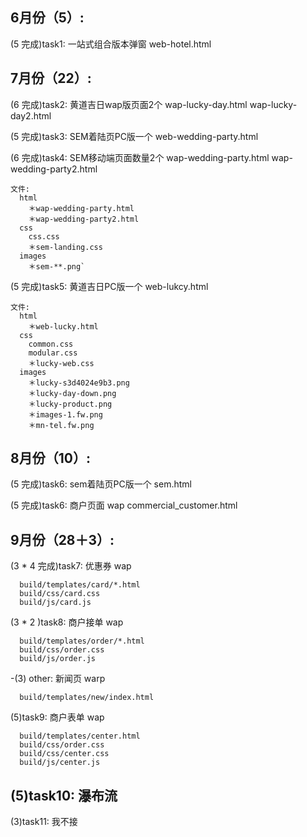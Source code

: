 ## 6月份（5）:

(5 完成)task1: 一站式组合版本弹窗  web-hotel.html

## 7月份（22）:

(6 完成)task2: 黄道吉日wap版页面2个  wap-lucky-day.html wap-lucky-day2.html

(5 完成)task3: SEM着陆页PC版一个 web-wedding-party.html

(6 完成)task4: SEM移动端页面数量2个 wap-wedding-party.html wap-wedding-party2.html

    文件:
      html
        ＊wap-wedding-party.html
        ＊wap-wedding-party2.html
      css
        css.css
        ＊sem-landing.css
      images
        ＊sem-**.png`

(5 完成)task5: 黄道吉日PC版一个 web-lukcy.html

    文件:
      html
        ＊web-lucky.html
      css
        common.css
        modular.css
        ＊lucky-web.css
      images
        ＊lucky-s3d4024e9b3.png
        ＊lucky-day-down.png
        ＊lucky-product.png
        ＊images-1.fw.png
        ＊mn-tel.fw.png

## 8月份（10）:

(5 完成)task6: sem着陆页PC版一个 sem.html

(5 完成)task6: 商户页面 wap commercial_customer.html

## 9月份（28＋3）:
(3 \* 4 完成)task7: 优惠券 wap

``` 
  build/templates/card/*.html
  build/css/card.css
  build/js/card.js
```

(3 \* 2 )task8: 商户接单 wap

``` 
  build/templates/order/*.html
  build/css/order.css
  build/js/order.js
```

-(3) other: 新闻页 warp 

```
  build/templates/new/index.html
```

(5)task9: 商户表单 wap 

```
  build/templates/center.html
  build/css/order.css
  build/css/center.css
  build/js/center.js
```

(5)task10: 瀑布流 
---
(3)task11: 我不接


